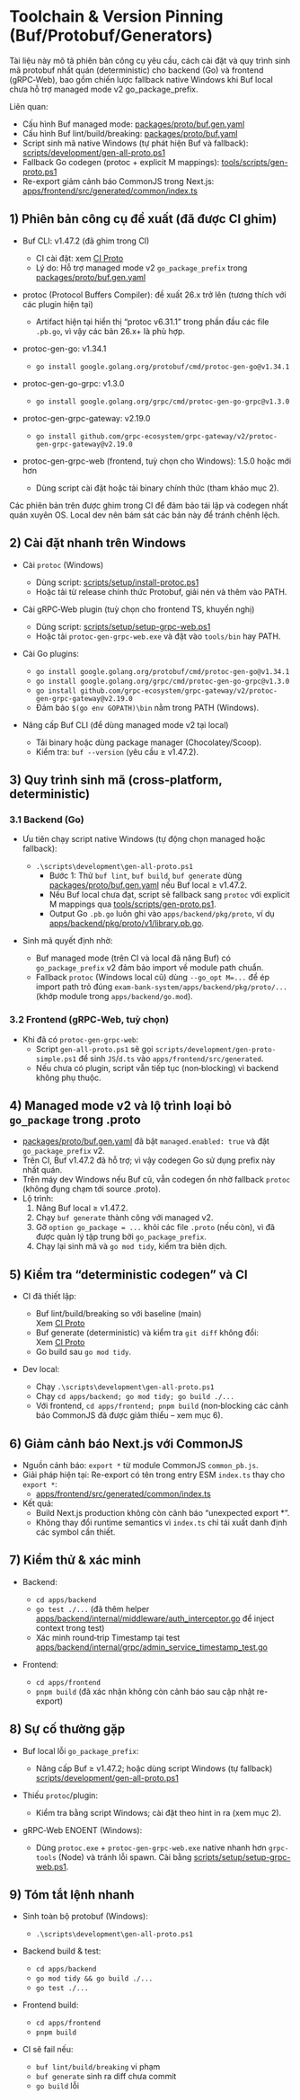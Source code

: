 # Toolchain & Version Pinning (Buf/Protobuf/Generators)

Tài liệu này mô tả phiên bản công cụ yêu cầu, cách cài đặt và quy trình sinh mã protobuf nhất quán (deterministic) cho backend (Go) và frontend (gRPC‑Web), bao gồm chiến lược fallback native Windows khi Buf local chưa hỗ trợ managed mode v2 go_package_prefix.

Liên quan:
- Cấu hình Buf managed mode: [packages/proto/buf.gen.yaml](packages/proto/buf.gen.yaml:1)
- Cấu hình Buf lint/build/breaking: [packages/proto/buf.yaml](packages/proto/buf.yaml:1)
- Script sinh mã native Windows (tự phát hiện Buf và fallback): [scripts/development/gen-all-proto.ps1](scripts/development/gen-all-proto.ps1:1)
- Fallback Go codegen (protoc + explicit M mappings): [tools/scripts/gen-proto.ps1](tools/scripts/gen-proto.ps1:1)
- Re-export giảm cảnh báo CommonJS trong Next.js: [apps/frontend/src/generated/common/index.ts](apps/frontend/src/generated/common/index.ts:1)

## 1) Phiên bản công cụ đề xuất (đã được CI ghim)

- Buf CLI: v1.47.2 (đã ghim trong CI)  
  - CI cài đặt: xem [CI Proto](.github/workflows/proto-ci.yaml:31)
  - Lý do: Hỗ trợ managed mode v2 `go_package_prefix` trong [packages/proto/buf.gen.yaml](packages/proto/buf.gen.yaml:1)

- protoc (Protocol Buffers Compiler): đề xuất 26.x trở lên (tương thích với các plugin hiện tại)  
  - Artifact hiện tại hiển thị “protoc v6.31.1” trong phần đầu các file `.pb.go`, vì vậy các bản 26.x+ là phù hợp.

- protoc-gen-go: v1.34.1  
  - `go install google.golang.org/protobuf/cmd/protoc-gen-go@v1.34.1`

- protoc-gen-go-grpc: v1.3.0  
  - `go install google.golang.org/grpc/cmd/protoc-gen-go-grpc@v1.3.0`

- protoc-gen-grpc-gateway: v2.19.0  
  - `go install github.com/grpc-ecosystem/grpc-gateway/v2/protoc-gen-grpc-gateway@v2.19.0`

- protoc-gen-grpc-web (frontend, tuỳ chọn cho Windows): 1.5.0 hoặc mới hơn  
  - Dùng script cài đặt hoặc tải binary chính thức (tham khảo mục 2).

Các phiên bản trên được ghim trong CI để đảm bảo tái lập và codegen nhất quán xuyên OS. Local dev nên bám sát các bản này để tránh chênh lệch.

## 2) Cài đặt nhanh trên Windows

- Cài `protoc` (Windows)
  - Dùng script: [scripts/setup/install-protoc.ps1](scripts/setup/install-protoc.ps1:1)  
  - Hoặc tải từ release chính thức Protobuf, giải nén và thêm vào PATH.

- Cài gRPC‑Web plugin (tuỳ chọn cho frontend TS, khuyến nghị)
  - Dùng script: [scripts/setup/setup-grpc-web.ps1](scripts/setup/setup-grpc-web.ps1:1)  
  - Hoặc tải `protoc-gen-grpc-web.exe` và đặt vào `tools/bin` hay PATH.

- Cài Go plugins:
  - `go install google.golang.org/protobuf/cmd/protoc-gen-go@v1.34.1`
  - `go install google.golang.org/grpc/cmd/protoc-gen-go-grpc@v1.3.0`
  - `go install github.com/grpc-ecosystem/grpc-gateway/v2/protoc-gen-grpc-gateway@v2.19.0`
  - Đảm bảo `$(go env GOPATH)\bin` nằm trong PATH (Windows).

- Nâng cấp Buf CLI (để dùng managed mode v2 tại local)
  - Tải binary hoặc dùng package manager (Chocolatey/Scoop).
  - Kiểm tra: `buf --version` (yêu cầu ≥ v1.47.2).

## 3) Quy trình sinh mã (cross‑platform, deterministic)

### 3.1 Backend (Go)

- Ưu tiên chạy script native Windows (tự động chọn managed hoặc fallback):
  - `.\scripts\development\gen-all-proto.ps1`
    - Bước 1: Thử `buf lint`, `buf build`, `buf generate` dùng [packages/proto/buf.gen.yaml](packages/proto/buf.gen.yaml:1) nếu Buf local ≥ v1.47.2.
    - Nếu Buf local chưa đạt, script sẽ fallback sang `protoc` với explicit M mappings qua [tools/scripts/gen-proto.ps1](tools/scripts/gen-proto.ps1:35).
    - Output Go `.pb.go` luôn ghi vào `apps/backend/pkg/proto`, ví dụ [apps/backend/pkg/proto/v1/library.pb.go](apps/backend/pkg/proto/v1/library.pb.go:1).

- Sinh mã quyết định nhờ:
  - Buf managed mode (trên CI và local đã nâng Buf) có `go_package_prefix` v2 đảm bảo import về module path chuẩn.
  - Fallback `protoc` (Windows local cũ) dùng `--go_opt M=...` để ép import path trỏ đúng `exam-bank-system/apps/backend/pkg/proto/...` (khớp module trong `apps/backend/go.mod`).

### 3.2 Frontend (gRPC‑Web, tuỳ chọn)

- Khi đã có `protoc-gen-grpc-web`:
  - Script `gen-all-proto.ps1` sẽ gọi `scripts/development/gen-proto-simple.ps1` để sinh `JS`/`d.ts` vào `apps/frontend/src/generated`.
  - Nếu chưa có plugin, script vẫn tiếp tục (non‑blocking) vì backend không phụ thuộc.

## 4) Managed mode v2 và lộ trình loại bỏ `go_package` trong .proto

- [packages/proto/buf.gen.yaml](packages/proto/buf.gen.yaml:1) đã bật `managed.enabled: true` và đặt `go_package_prefix` v2.
- Trên CI, Buf v1.47.2 đã hỗ trợ; vì vậy codegen Go sử dụng prefix này nhất quán.
- Trên máy dev Windows nếu Buf cũ, vẫn codegen ổn nhờ fallback `protoc` (không đụng chạm tới source .proto).
- Lộ trình:
  1) Nâng Buf local ≥ v1.47.2.
  2) Chạy `buf generate` thành công với managed v2.
  3) Gỡ `option go_package = ...` khỏi các file `.proto` (nếu còn), vì đã được quản lý tập trung bởi `go_package_prefix`.
  4) Chạy lại sinh mã và `go mod tidy`, kiểm tra biên dịch.

## 5) Kiểm tra “deterministic codegen” và CI

- CI đã thiết lập:
  - Buf lint/build/breaking so với baseline (main)  
    Xem [CI Proto](.github/workflows/proto-ci.yaml:45)
  - Buf generate (deterministic) và kiểm tra `git diff` không đổi:  
    Xem [CI Proto](.github/workflows/proto-ci.yaml:70)
  - Go build sau `go mod tidy`.

- Dev local:
  - Chạy `.\scripts\development\gen-all-proto.ps1`
  - Chạy `cd apps/backend; go mod tidy; go build ./...`
  - Với frontend, `cd apps/frontend; pnpm build` (non‑blocking các cảnh báo CommonJS đã được giảm thiểu – xem mục 6).

## 6) Giảm cảnh báo Next.js với CommonJS

- Nguồn cảnh báo: `export *` từ module CommonJS `common_pb.js`.
- Giải pháp hiện tại: Re-export có tên trong entry ESM `index.ts` thay cho `export *`:
  - [apps/frontend/src/generated/common/index.ts](apps/frontend/src/generated/common/index.ts:1)
- Kết quả:
  - Build Next.js production không còn cảnh báo “unexpected export *”.
  - Không thay đổi runtime semantics vì `index.ts` chỉ tái xuất danh định các symbol cần thiết.

## 7) Kiểm thử & xác minh

- Backend:
  - `cd apps/backend`
  - `go test ./...` (đã thêm helper [apps/backend/internal/middleware/auth_interceptor.go](apps/backend/internal/middleware/auth_interceptor.go:270) để inject context trong test)
  - Xác minh round‑trip Timestamp tại test [apps/backend/internal/grpc/admin_service_timestamp_test.go](apps/backend/internal/grpc/admin_service_timestamp_test.go:201)

- Frontend:
  - `cd apps/frontend`
  - `pnpm build` (đã xác nhận không còn cảnh báo sau cập nhật re-export)

## 8) Sự cố thường gặp

- Buf local lỗi `go_package_prefix`:
  - Nâng cấp Buf ≥ v1.47.2; hoặc dùng script Windows (tự fallback) [scripts/development/gen-all-proto.ps1](scripts/development/gen-all-proto.ps1:1)

- Thiếu `protoc`/plugin:
  - Kiểm tra bằng script Windows; cài đặt theo hint in ra (xem mục 2).

- gRPC‑Web ENOENT (Windows):
  - Dùng `protoc.exe` + `protoc-gen-grpc-web.exe` native nhanh hơn `grpc-tools` (Node) và tránh lỗi spawn. Cài bằng [scripts/setup/setup-grpc-web.ps1](scripts/setup/setup-grpc-web.ps1:1).

## 9) Tóm tắt lệnh nhanh

- Sinh toàn bộ protobuf (Windows):
  - `.\scripts\development\gen-all-proto.ps1`

- Backend build & test:
  - `cd apps/backend`
  - `go mod tidy && go build ./...`
  - `go test ./...`

- Frontend build:
  - `cd apps/frontend`
  - `pnpm build`

- CI sẽ fail nếu:
  - `buf lint/build/breaking` vi phạm
  - `buf generate` sinh ra diff chưa commit
  - `go build` lỗi
